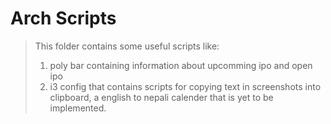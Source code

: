 # Arch Scripts
> This folder contains some useful scripts like:
> 1. poly bar containing information about upcomming ipo and open ipo
> 2. i3 config that contains scripts for copying text in screenshots into clipboard, a english to nepali calender that is yet to be implemented.

